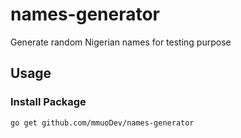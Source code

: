 # names-generator
Generate random Nigerian names for testing purpose
## Usage

### Install Package

```bash
go get github.com/mmuoDev/names-generator
```
